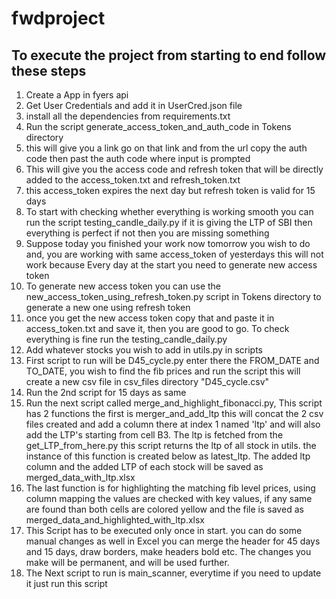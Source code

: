 # fwdproject

## To execute the project from starting to end follow these steps

1. Create a App in fyers api
2. Get User Credentials and add it in UserCred.json file
3. install all the dependencies from requirements.txt
4. Run the script generate_access_token_and_auth_code in 
Tokens directory
5. this will give you a link go on that link and from the 
url copy the auth code
then past the auth code where input is prompted
6. This will give you the access code and refresh token that will
be directly added to the access_token.txt and refresh_token.txt
7. this access_token expires the next day but refresh token is valid 
for 15 days
8. To start with checking whether everything is working smooth
you can run the script testing_candle_daily.py if it is giving the LTP
of SBI then everything is perfect if not then you are missing something
9. Suppose today you finished your work now tomorrow you wish to do
and, you are working with same access_token of yesterdays this will
not work because Every day at the start you need to generate new access
token
10. To generate new access token you can use the new_access_token_using_refresh_token.py
script in Tokens directory to generate a new one using refresh token
11. once you get the new access token copy that and paste it in 
access_token.txt and save it, then you are good to go. To check everything
is fine run the testing_candle_daily.py
12. Add whatever stocks you wish to add in utils.py in scripts
13. First script to run will be D45_cycle.py enter there the 
FROM_DATE and TO_DATE, you wish to find the fib prices and run the script
this will create a new csv file in csv_files directory "D45_cycle.csv"
14. Run the 2nd script for 15 days as same
15. Run the next script called merge_and_highlight_fibonacci.py, This script has
2 functions the first is merger_and_add_ltp this will concat the 2 csv files created and add a column 
there at index 1 named 'ltp' and will also add
the LTP's starting from cell B3. The ltp is fetched from the get_LTP_from_here.py this script 
returns the ltp of all stock in utils. the instance of this function is created below as latest_ltp.
The added ltp column and the added LTP of each stock will be saved as merged_data_with_ltp.xlsx
16. The last function is for highlighting the matching fib level prices, using column mapping
the values are checked with key values, if any same are found than both cells are colored yellow
and the file is saved as merged_data_and_highlighted_with_ltp.xlsx
17. This Script has to be executed only once in start. you can do some manual changes as well in Excel
you can merge the header for 45 days and 15 days, draw borders, make headers bold etc. The changes you make 
will be permanent, and will be used further.
18. The Next script to run is main_scanner, everytime if you need to update it just run this script